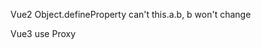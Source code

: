     
    
    
  Vue2
  Object.defineProperty can't 
  this.a.b, b won't change
  
  Vue3
  use Proxy

